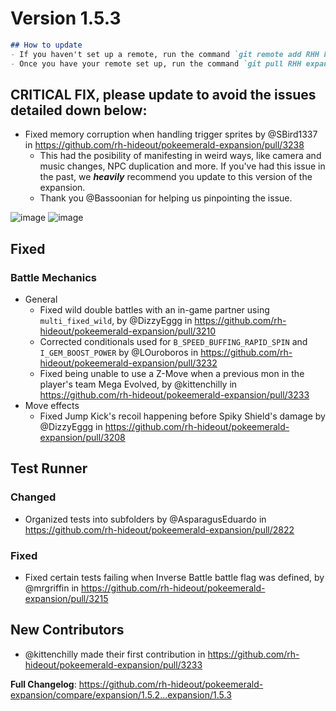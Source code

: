 # Version 1.5.3

```md
## How to update
- If you haven't set up a remote, run the command `git remote add RHH https://github.com/rh-hideout/pokeemerald-expansion`.
- Once you have your remote set up, run the command `git pull RHH expansion/1.5.3`.
```

## CRITICAL FIX, please update to avoid the issues detailed down below:
- Fixed memory corruption when handling trigger sprites by @SBird1337 in https://github.com/rh-hideout/pokeemerald-expansion/pull/3238
	- This had the posibility of manifesting in weird ways, like camera and music changes, NPC duplication and more. If you've had this issue in the past, we ***heavily*** recommend you update to this version of the expansion.
	- Thank you @Bassoonian for helping us pinpointing the issue.

![image](https://github.com/rh-hideout/pokeemerald-expansion/assets/2904965/26b9b984-c5db-4dac-85f7-5fc4e95a32ce) ![image](https://github.com/rh-hideout/pokeemerald-expansion/assets/2904965/d490eb30-ce54-4b90-bb2e-79c2e9bb50ac)



## Fixed
### Battle Mechanics
* General
	* Fixed wild double battles with an in-game partner using `multi_fixed_wild`, by @DizzyEggg in https://github.com/rh-hideout/pokeemerald-expansion/pull/3210
	* Corrected conditionals used for `B_SPEED_BUFFING_RAPID_SPIN` and `I_GEM_BOOST_POWER` by @LOuroboros in https://github.com/rh-hideout/pokeemerald-expansion/pull/3232
	* Fixed being unable to use a Z-Move when a previous mon in the player's team Mega Evolved, by @kittenchilly in https://github.com/rh-hideout/pokeemerald-expansion/pull/3233
* Move effects
	* Fixed Jump Kick's recoil happening before Spiky Shield's damage by @DizzyEggg in https://github.com/rh-hideout/pokeemerald-expansion/pull/3208

## Test Runner
### Changed
* Organized tests into subfolders by @AsparagusEduardo in https://github.com/rh-hideout/pokeemerald-expansion/pull/2822
### Fixed
* Fixed certain tests failing when Inverse Battle battle flag was defined, by @mrgriffin in https://github.com/rh-hideout/pokeemerald-expansion/pull/3215

## New Contributors
* @kittenchilly made their first contribution in https://github.com/rh-hideout/pokeemerald-expansion/pull/3233

**Full Changelog**: https://github.com/rh-hideout/pokeemerald-expansion/compare/expansion/1.5.2...expansion/1.5.3
